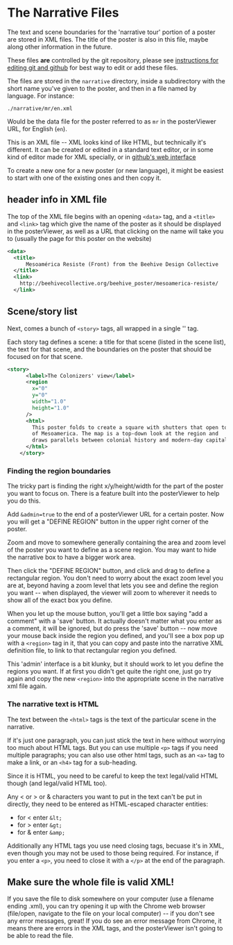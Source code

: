 # The Narrative Files

The text and scene boundaries for the 'narrative tour' portion of a poster are stored in XML files. The title of the poster is also in this file, maybe along other information in the future.

These files **are** controlled by the git repository, please see [instructions for editing git and github](github.md) for best way to edit or add these files. 

The files are stored in the `narrative` directory, inside a subdirectory with the short name you've given to the poster, and then in a file named by language. For instance:

    ./narrative/mr/en.xml

Would be the data file for the poster referred to as `mr` in the posterViewer URL, for English (`en`).

This is an XML file -- XML looks kind of like HTML, but technically it's different. It can be created or edited in a standard text editor, or in some kind of editor made for XML specially, or in [github's web interface](github.md)

To create a new one for a new poster (or new language), it might be easiest to start with one of the existing ones and then copy it. 

## header info in XML file

The top of the XML file begins with an opening `<data>` tag, and a `<title>` and `<link>` tag which give the name of the poster as it should be displayed in the posterViewer, as well as a URL that clicking on the name will take you to (usually the page for this poster on the website)

~~~xml
<data>
  <title>
      Mesoamérica Resiste (Front) from the Beehive Design Collective
  </title>
  <link>
    http://beehivecollective.org/beehive_poster/mesoamerica-resiste/
  </link>
~~~

## Scene/story list

Next, comes a bunch of `<story>` tags, all wrapped in a single '<stories>' tag.

Each story tag defines a scene: a title for that scene (listed in the scene list), the text for that scene, and the boundaries on the poster that should be focused on for that scene.

~~~xml
<story>
      <label>The Colonizers' view</label>
      <region
        x="0"
        y="0"
        width="1.0"
        height="1.0"
      />
      <html>
        This poster folds to create a square with shutters that open to a larger image inside. With the shutters closed, the outside of the poster resembles an old Spanish conquistador’s map
        of Mesoamerica. The map is a top-down look at the region and
        draws parallels between colonial history and modern-day capitalism. Outsiders who have no connection with the land have drawn this map, with motives of extraction and profit.
      </html>
    </story>
~~~

### Finding the region boundaries

The tricky part is finding the right x/y/height/width for the part of the poster you want to focus on.  There is a feature built into the posterViewer to help you do this. 

Add `&admin=true` to the end of a posterViewer URL for a certain poster. Now you will get a "DEFINE REGION" button in the upper right corner of the poster. 

Zoom and move to somewhere generally containing the area and zoom level of the poster you want to define as a scene region. You may want to hide the narrative box to have a bigger work area.  

Then click the "DEFINE REGION" button, and click and drag to define a rectangular region. You don't need to worry about the exact zoom level you are at, beyond having a zoom level that lets you see and define the region you want -- when displayed, the viewer will zoom to wherever it needs to show all of the exact box you define. 

When you let up the mouse button, you'll get a little box saying "add a comment" with a 'save' button. It actually doesn't matter what you enter as a comment, it will be ignored, but do press the 'save' button -- now move your mouse back inside the region you defined, and you'll see a box pop up with a `<region>` tag in it, that you can copy and paste into the narrative XML definition file, to link to that rectangular region you defined. 

This 'admin' interface is a bit klunky, but it should work to let you define the regions you want. If at first you didn't get quite the right one, just go try again and copy the new `<region>` into the appropriate scene in the narrative xml file again. 

### The narrative text  is HTML

The text between the `<html>` tags is the text of the particular scene in the narrative. 

If it's just one paragraph, you can just stick the text in here without worrying too much about HTML tags. But you can use multiple `<p>` tags if you need multiple paragraphs; you can also use other html tags, such as an `<a>` tag to make a link, or an `<h4>` tag for a sub-heading.

Since it is HTML, you need to be careful to keep the text legal/valid HTML though (and legal/valid HTML too).  

Any < or > or & characters you want to put in the text can't be put in directly, they need to be entered as HTML-escaped character entities:

* for < enter `&lt;`
* for > enter `&gt;`
* for & enter `&amp;`

Additionally any HTML tags you use need closing tags, becuase it's in XML, even though you may not be used to those being required. For instance, if you enter a `<p>`, you need to close it with a `</p>` at the end of the paragraph. 

## Make sure the whole file is valid XML!

If you save the file to disk somewhere on your computer (use a filename ending .xml), you can try opening it up with the Chrome web browser (file/open, navigate to the file on your local computer) -- if you don't see any error messages, great! If you do see an error message from Chrome, it means there are errors in the XML tags, and the posterViewer isn't going to be able to read the file. 
